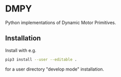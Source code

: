 # DMPY
Python implementations of Dynamic Motor Primitives.

## Installation
Install with e.g.
```bash
pip3 install --user --editable .
```
for a user directory "develop mode" installation.
